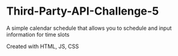 # Third-Party-API-Challenge-5

A simple calendar schedule that allows you to schedule and input information for time slots

Created with HTML, JS, CSS